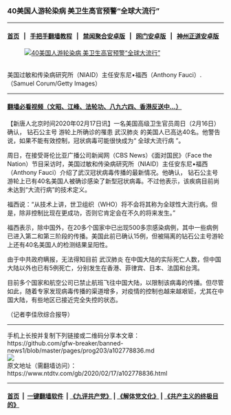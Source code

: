 ### 40美国人游轮染病 美卫生高官预警“全球大流行”
------------------------

#### [首页](https://github.com/gfw-breaker/banned-news1/blob/master/README.md) &nbsp;&nbsp;|&nbsp;&nbsp; [手把手翻墙教程](https://github.com/gfw-breaker/guides/wiki) &nbsp;&nbsp;|&nbsp;&nbsp; [禁闻聚合安卓版](https://github.com/gfw-breaker/bn-android) &nbsp;&nbsp;|&nbsp;&nbsp; [网门安卓版](https://github.com/oGate2/oGate) &nbsp;&nbsp;|&nbsp;&nbsp; [神州正道安卓版](https://github.com/SzzdOgate/update) 



<div><div class="featured_image">
 <a href="https://i.ntdtv.com/assets/uploads/2020/02/0858a6f43a28b43444aeede71ce57e5e.jpg" target="_blank">
  <figure>
   <img alt="40美国人游轮染病 美卫生高官预警“全球大流行”" src="https://i.ntdtv.com/assets/uploads/2020/02/0858a6f43a28b43444aeede71ce57e5e-800x450.jpg"/>
  </figure><br/>
 </a>
 <span class="caption">
  美国过敏和传染病研究所（NIAID）主任安东尼•福西（Anthony Fauci）.（Samuel Corum/Getty Images）
 </span>
</div>
</div><hr/>

#### [翻墙必看视频（文昭、江峰、法轮功、八九六四、香港反送中...）](https://github.com/gfw-breaker/banned-news1/blob/master/pages/link3.md)

<div><div class="post_content" itemprop="articleBody">
 <p>
  【新唐人北京时间2020年02月17日讯】一名美国高级卫生官员周日（2月16日）确认，
  <ok href="https://www.ntdtv.com/gb/钻石公主号.htm">
   钻石公主号
  </ok>
  游轮上所确诊的罹患
  <ok href="https://www.ntdtv.com/gb/武汉肺炎.htm">
   武汉肺炎
  </ok>
  的美国人已高达40名。他警告说，如果不能有效控制，冠状病毒可能很快成为“
  <ok href="https://www.ntdtv.com/gb/全球大流行病.htm">
   全球大流行病
  </ok>
  ”。
 </p>
 <p>
  周日，在接受哥伦比亚广播公司新闻网（CBS News）《面对国民》（Face the Nation）节目采访时，美国过敏和传染病研究所（NIAID）主任安东尼•福西（Anthony Fauci）介绍了武汉冠状病毒传播的最新情况。他确认，
  <ok href="https://www.ntdtv.com/gb/钻石公主号.htm">
   钻石公主号
  </ok>
  游轮上已有40名美国人被确诊感染了新型冠状病毒。不过他表示，该疾病目前尚未达到“大流行病”的技术定义。
 </p>
 <p>
  福西说：“从技术上讲，世卫组织（WHO）将不会将其称为全球性大流行病。但是，除非控制比现在更成功，否则它肯定会在不久的将来发生。”
 </p>
 <p>
  福西表示，除中国外，在20多个国家中已出现500多宗感染病例，其中一些病例已进入第二和第三阶段的传播。美国此前已确认15例，但被隔离的钻石公主号游轮上还有40名美国人的检测结果呈阳性。
 </p>
 <p>
  由于中共政府瞒报，无法得知目前
  <ok href="https://www.ntdtv.com/gb/武汉肺炎.htm">
   武汉肺炎
  </ok>
  在中国大陆的实际死亡人数，但中国大陆以外也已有5例死亡，分别发生在香港、菲律宾、日本、法国和台湾。
 </p>
 <p>
  目前多个国家和航空公司已禁止航班飞往中国大陆，以限制该病毒的传播。但尽管如此，随着专家发现病毒传播的渠道增多，对疫情的控制也越来越艰钜，尤其在中国大陆，有些地区已接近完全失控的状态。
 </p>
 <p>
  （记者李佳欣综合报导）
 </p>
 <div class="single_ad">
 </div>
</div>
</div>
<hr/>
手机上长按并复制下列链接或二维码分享本文章：<br/>
https://github.com/gfw-breaker/banned-news1/blob/master/pages/prog203/a102778836.md <br/>
<a href='https://github.com/gfw-breaker/banned-news1/blob/master/pages/prog203/a102778836.md'><img src='https://github.com/gfw-breaker/banned-news1/blob/master/pages/prog203/a102778836.md.png'/></a> <br/>
原文地址（需翻墙访问）：https://www.ntdtv.com/gb/2020/02/17/a102778836.html


------------------------
#### [首页](https://github.com/gfw-breaker/banned-news1/blob/master/README.md) &nbsp;|&nbsp; [一键翻墙软件](https://github.com/gfw-breaker/nogfw/blob/master/README.md) &nbsp;| [《九评共产党》](https://github.com/gfw-breaker/9ping.md/blob/master/README.md#九评之一评共产党是什么) | [《解体党文化》](https://github.com/gfw-breaker/jtdwh.md/blob/master/README.md) | [《共产主义的终极目的》](https://github.com/gfw-breaker/gczydzjmd.md/blob/master/README.md)


<img src='http://gfw-breaker.win/banned-news/pages/prog203/a102778836.md' width='0px' height='0px'/>